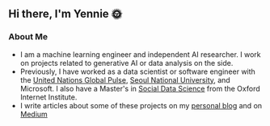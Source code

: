 ## Hi there, I'm Yennie 🌞

### About Me
* I am a machine learning engineer and independent AI researcher. I work on projects related to generative AI or data analysis on the side. 
* Previously, I have worked as a data scientist or software engineer with the [United Nations Global Pulse](https://www.unglobalpulse.org/), [Seoul National University](https://bigdatastudies.net/), and Microsoft. I also have a Master's in [Social Data Science](https://www.oii.ox.ac.uk/study/msc-in-social-data-science/?structure) from the Oxford Internet Institute.
* I write articles about some of these projects on my [personal blog](http://artfish.ai/) and on [Medium](https://medium.com/@yennie.jun)


<!--
**yenniejun/yenniejun** is a ✨ _special_ ✨ repository because its `README.md` (this file) appears on your GitHub profile.

[![Top Langs](https://github-readme-stats.vercel.app/api/top-langs/?username=yenniejun&layout=compact)](https://github.com/yenniejun/github-readme-stats)

[![Yennie's Github Stats](https://github-readme-stats.vercel.app/api?username=yenniejun)](https://github.com/yenniejun/github-readme-stats)


Here are some ideas to get you started:

- 🔭 I’m currently working on ...
- 🌱 I’m currently learning ...
- 👯 I’m looking to collaborate on ...
- 🤔 I’m looking for help with ...
- 💬 Ask me about ...
- 📫 How to reach me: ...
- 😄 Pronouns: ...
- ⚡ Fun fact: ...
-->
